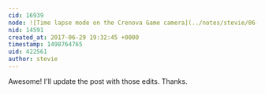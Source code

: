 ```yaml
---
cid: 16939
node: ![Time lapse mode on the Crenova Game camera](../notes/stevie/06-29-2017/time-lapse-mode-on-the-crenova-game-camera)
nid: 14591
created_at: 2017-06-29 19:32:45 +0000
timestamp: 1498764765
uid: 422561
author: stevie
---
```


Awesome! I'll update the post with those edits. Thanks.